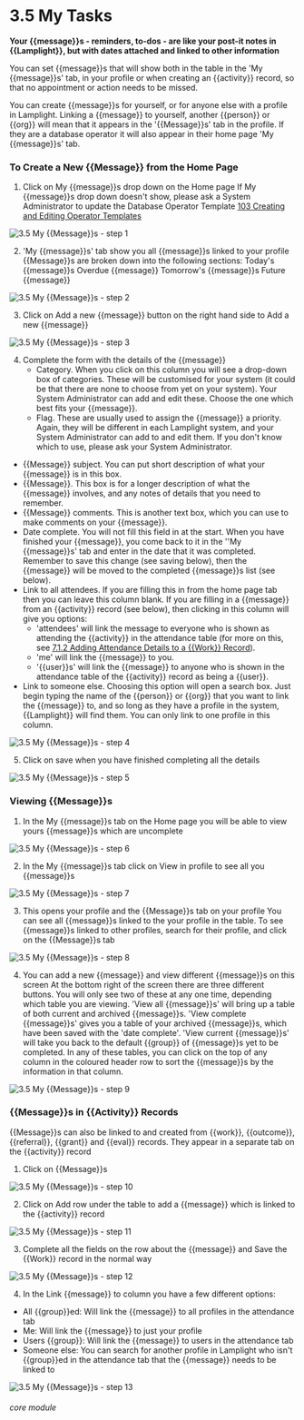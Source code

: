 # 3.5 My Tasks

**Your {{message}}s - reminders, to-dos - are like your post-it notes in {{Lamplight}}, but with dates attached and linked to other information**

You can set {{message}}s that will show both in the table in the &#039;My {{message}}s&#039; tab, in your profile or when creating an {{activity}} record, so that no appointment or action needs to be missed.

You can create {{message}}s for yourself, or for anyone else with a profile in Lamplight. Linking a {{message}} to yourself, another {{person}} or {{org}} will mean that it appears in the &#039;{{Message}}s&#039; tab in the profile. If they are a database operator it will also appear in their home page &#039;My {{message}}s&#039; tab.

### To Create a New {{Message}} from the Home Page
1. Click on My {{message}}s drop down on the Home page
If My {{message}}s drop down doesn&#039;t show, please ask a System Administrator to update the Database Operator Template [103 Creating and Editing Operator Templates](/help/index/p/103)

![3.5 My {{Message}}s - step 1](3.5_My_Tasks_im_1.png)

2. &#039;My {{message}}s&#039; tab show you all {{message}}s linked to your profile
{{Message}}s are broken down into the following sections:
Today&#039;s {{message}}s
Overdue {{message}}
Tomorrow&#039;s {{message}}s
Future {{message}}

![3.5 My {{Message}}s - step 2](3.5_My_Tasks_im_2.png)

3. Click on Add a new {{message}} button on the right hand side to Add a new {{message}}

![3.5 My {{Message}}s - step 3](3.5_My_Tasks_im_3.png)

4. Complete the form with the details of the {{message}}
   - Category. When you click on this column you will see a drop-down box of categories. These will be customised for your system (it could be that there are none to choose from yet on your system). Your System Administrator can add and edit these. Choose the one which best fits your {{message}}.
   - Flag. These are usually used to assign the {{message}} a priority. Again, they will be different in each Lamplight system, and your System Administrator can add to and edit them. If you don't know which to use, please ask your System Administrator. 
  - {{Message}} subject. You can put short description of what your {{message}} is in this box.
  - {{Message}}. This box is for a longer description of what the {{message}} involves, and any notes of details that you need to remember.
  - {{Message}} comments. This is another text box, which you can use to make comments on your {{message}}.
  - Date complete. You will not fill this field in at the start. When you have finished your {{message}}, you come back to it in the ''My {{message}}s' tab and enter in the date that it was completed. Remember to save this change (see saving below), then the {{message}} will be moved to the completed {{message}}s list (see below).
  - Link to all attendees. If you are filling this in from the home page tab then you can leave this column blank. If you are filling in a {{message}} from an {{activity}} record (see below), then clicking in this column will give you options:
    - 'attendees' will link the message to everyone who is shown as attending the {{activity}} in the attendance table (for more on this, see [7.1.2 Adding Attendance Details to a {{Work}} Record](/help/index/p/7.1.2)).
    - 'me' will link the {{message}} to you.
    - '{{user}}s' will link the {{message}} to anyone who is shown in the attendance table of the {{activity}} record as being a {{user}}.
  - Link to someone else. Choosing this option will open a search box. Just begin typing the name of the {{person}} or {{org}} that you want to link the {{message}} to, and so long as they have a profile in the system, {{Lamplight}} will find them. You can only link to one profile in this column.

![3.5 My {{Message}}s - step 4](3.5_My_Tasks_im_4.png)

5. Click on save when you have finished completing all the details

![3.5 My {{Message}}s - step 5](3.5_My_Tasks_im_5.png)

### Viewing {{Message}}s
1. In the My {{message}}s tab on the Home page you will be able to view yours {{message}}s which are uncomplete

![3.5 My {{Message}}s - step 6](3.5_My_Tasks_im_6.png)

2. In the My {{message}}s tab click on View in profile to see all you {{message}}s

![3.5 My {{Message}}s - step 7](3.5_My_Tasks_im_7.png)

3. This opens your profile and the {{Message}}s tab on your profile
You can see all {{message}}s linked to the your profile in the table.
To see {{message}}s linked to other profiles, search for their profile, and click on the {{Message}}s tab

![3.5 My {{Message}}s - step 8](3.5_My_Tasks_im_8.png)

4. You can add a new {{message}} and view different {{message}}s on this screen
At the bottom right of the screen there are three different buttons. You will only see two of these at any one time, depending which table you are viewing.
&#039;View all {{message}}s&#039; will bring up a table of both current and archived {{message}}s.
&#039;View complete {{message}}s&#039; gives you a table of your archived {{message}}s, which have been saved with the &#039;date complete&#039;.
&#039;View current {{message}}s&#039; will take you back to the default {{group}} of {{message}}s yet to be completed.
In any of these tables, you can click on the top of any column in the coloured header row to sort the {{message}}s by the information in that column.

![3.5 My {{Message}}s - step 9](3.5_My_Tasks_im_9.png)

### {{Message}}s in {{Activity}} Records
{{Message}}s can also be linked to and created from {{work}}, {{outcome}}, {{referral}}, {{grant}} and {{eval}} records. They appear in a separate tab on the {{activity}} record
1. Click on {{Message}}s

![3.5 My {{Message}}s - step 10](3.5_My_Tasks_im_10.png)

2. Click on Add row under the table to add a {{message}} which is linked to the {{activity}} record

![3.5 My {{Message}}s - step 11](3.5_My_Tasks_im_11.png)

3. Complete all the fields on the row about the {{message}} and Save the {{Work}} record in the normal way

![3.5 My {{Message}}s - step 12](3.5_My_Tasks_im_12.png)

4. In the Link {{message}} to column you have a few different options:
- All {{group}}ed: Will link the {{message}} to all profiles in the attendance tab
- Me: Will link the {{message}} to just your profile
- Users {{group}}: Will link the {{message}} to users in the attendance tab
- Someone else: You can search for another profile in Lamplight who isn&#039;t {{group}}ed in the attendance tab that the {{message}} needs to be linked to

![3.5 My {{Message}}s - step 13](3.5_My_Tasks_im_13.png)



###### core module
